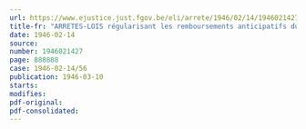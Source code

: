 ```yaml
---
url: https://www.ejustice.just.fgov.be/eli/arrete/1946/02/14/1946021427/justel
title-fr: "ARRETES-LOIS régularisant les remboursements anticipatifs du solde de l'emprunt intérieur 5 p. c. à prime et du solde de l'emprunt 5 p. c. de 1931"
date: 1946-02-14
source:
number: 1946021427
page: 888888
case: 1946-02-14/56
publication: 1946-03-10
starts:
modifies:
pdf-original:
pdf-consolidated:
---
```


